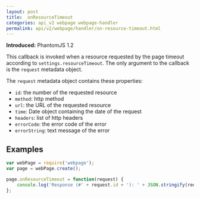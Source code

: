 ```yaml
---
layout: post
title:  onResourceTimeout
categories: api_v2 webpage webpage-handler
permalink: api/v2/webpage/handler/on-resource-timeout.html
---
```


**Introduced:** PhantomJS 1.2

This callback is invoked when a resource requested by the page timeout according to `settings.resourceTimeout`. The only argument to the callback is the `request` metadata object.

The `request` metadata object contains these properties:

 * `id`: the number of the requested resource
 * `method`: http method
 * `url`: the URL of the requested resource
 * `time`: Date object containing the date of the request
 * `headers`: list of http headers
 * `errorCode`: the error code of the error
 * `errorString`: text message of the error

## Examples

```javascript
var webPage = require('webpage');
var page = webPage.create();

page.onResourceTimeout = function(request) {
    console.log('Response (#' + request.id + '): ' + JSON.stringify(request));
};
```
